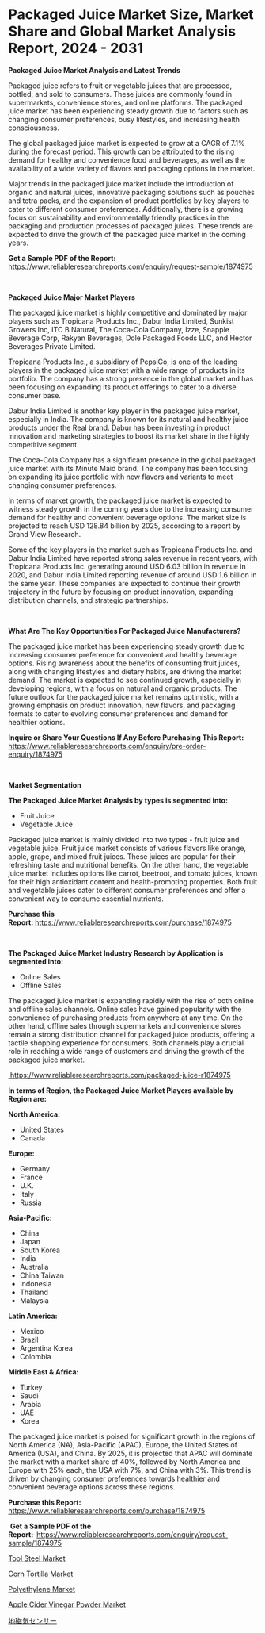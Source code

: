 <p><h1>Packaged Juice Market Size, Market Share and Global Market Analysis Report, 2024 - 2031</h1></p><p><strong>Packaged Juice Market Analysis and Latest Trends</strong></p>
<p><p>Packaged juice refers to fruit or vegetable juices that are processed, bottled, and sold to consumers. These juices are commonly found in supermarkets, convenience stores, and online platforms. The packaged juice market has been experiencing steady growth due to factors such as changing consumer preferences, busy lifestyles, and increasing health consciousness. </p><p>The global packaged juice market is expected to grow at a CAGR of 7.1% during the forecast period. This growth can be attributed to the rising demand for healthy and convenience food and beverages, as well as the availability of a wide variety of flavors and packaging options in the market. </p><p>Major trends in the packaged juice market include the introduction of organic and natural juices, innovative packaging solutions such as pouches and tetra packs, and the expansion of product portfolios by key players to cater to different consumer preferences. Additionally, there is a growing focus on sustainability and environmentally friendly practices in the packaging and production processes of packaged juices. These trends are expected to drive the growth of the packaged juice market in the coming years.</p></p>
<p><strong>Get a Sample PDF of the Report:&nbsp;</strong> <a href="https://www.reliableresearchreports.com/enquiry/request-sample/1874975">https://www.reliableresearchreports.com/enquiry/request-sample/1874975</a></p>
<p>&nbsp;</p>
<p><strong>Packaged Juice Major Market Players</strong></p>
<p><p>The packaged juice market is highly competitive and dominated by major players such as Tropicana Products Inc., Dabur India Limited, Sunkist Growers Inc, ITC B Natural, The Coca-Cola Company, Izze, Snapple Beverage Corp, Rakyan Beverages, Dole Packaged Foods LLC, and Hector Beverages Private Limited. </p><p>Tropicana Products Inc., a subsidiary of PepsiCo, is one of the leading players in the packaged juice market with a wide range of products in its portfolio. The company has a strong presence in the global market and has been focusing on expanding its product offerings to cater to a diverse consumer base.</p><p>Dabur India Limited is another key player in the packaged juice market, especially in India. The company is known for its natural and healthy juice products under the Real brand. Dabur has been investing in product innovation and marketing strategies to boost its market share in the highly competitive segment.</p><p>The Coca-Cola Company has a significant presence in the global packaged juice market with its Minute Maid brand. The company has been focusing on expanding its juice portfolio with new flavors and variants to meet changing consumer preferences.</p><p>In terms of market growth, the packaged juice market is expected to witness steady growth in the coming years due to the increasing consumer demand for healthy and convenient beverage options. The market size is projected to reach USD 128.84 billion by 2025, according to a report by Grand View Research.</p><p>Some of the key players in the market such as Tropicana Products Inc. and Dabur India Limited have reported strong sales revenue in recent years, with Tropicana Products Inc. generating around USD 6.03 billion in revenue in 2020, and Dabur India Limited reporting revenue of around USD 1.6 billion in the same year. These companies are expected to continue their growth trajectory in the future by focusing on product innovation, expanding distribution channels, and strategic partnerships.</p></p>
<p>&nbsp;</p>
<p><strong>What Are The Key Opportunities For Packaged Juice Manufacturers?</strong></p>
<p><p>The packaged juice market has been experiencing steady growth due to increasing consumer preference for convenient and healthy beverage options. Rising awareness about the benefits of consuming fruit juices, along with changing lifestyles and dietary habits, are driving the market demand. The market is expected to see continued growth, especially in developing regions, with a focus on natural and organic products. The future outlook for the packaged juice market remains optimistic, with a growing emphasis on product innovation, new flavors, and packaging formats to cater to evolving consumer preferences and demand for healthier options.</p></p>
<p><strong>Inquire or Share Your Questions If Any Before Purchasing This Report:</strong> <a href="https://www.reliableresearchreports.com/enquiry/pre-order-enquiry/1874975">https://www.reliableresearchreports.com/enquiry/pre-order-enquiry/1874975</a></p>
<p>&nbsp;</p>
<p><strong>Market Segmentation</strong></p>
<p><strong>The Packaged Juice Market Analysis by types is segmented into:</strong></p>
<p><ul><li>Fruit Juice</li><li>Vegetable Juice</li></ul></p>
<p><p>Packaged juice market is mainly divided into two types - fruit juice and vegetable juice. Fruit juice market consists of various flavors like orange, apple, grape, and mixed fruit juices. These juices are popular for their refreshing taste and nutritional benefits. On the other hand, the vegetable juice market includes options like carrot, beetroot, and tomato juices, known for their high antioxidant content and health-promoting properties. Both fruit and vegetable juices cater to different consumer preferences and offer a convenient way to consume essential nutrients.</p></p>
<p><strong>Purchase this Report:&nbsp;</strong><a href="https://www.reliableresearchreports.com/purchase/1874975">https://www.reliableresearchreports.com/purchase/1874975</a></p>
<p>&nbsp;</p>
<p><strong>The Packaged Juice Market Industry Research by Application is segmented into:</strong></p>
<p><ul><li>Online Sales</li><li>Offline Sales</li></ul></p>
<p><p>The packaged juice market is expanding rapidly with the rise of both online and offline sales channels. Online sales have gained popularity with the convenience of purchasing products from anywhere at any time. On the other hand, offline sales through supermarkets and convenience stores remain a strong distribution channel for packaged juice products, offering a tactile shopping experience for consumers. Both channels play a crucial role in reaching a wide range of customers and driving the growth of the packaged juice market.</p></p>
<p><a href="https://www.reliableresearchreports.com/packaged-juice-r1874975">&nbsp;https://www.reliableresearchreports.com/packaged-juice-r1874975</a></p>
<p><strong>In terms of Region, the Packaged Juice Market Players available by Region are:</strong></p>
<p>
    <p> <strong> North America: </strong>
        <ul>
            <li>United States</li>
            <li>Canada</li>
        </ul>
        </p> 
    <p> <strong> Europe: </strong>
        <ul>
            <li>Germany</li>
            <li>France</li>
            <li>U.K.</li>
            <li>Italy</li>
            <li>Russia</li>
        </ul>
        </p> 
    <p> <strong> Asia-Pacific: </strong>
        <ul>
            <li>China</li>
            <li>Japan</li>
            <li>South Korea</li>
            <li>India</li>
            <li>Australia</li>
            <li>China Taiwan</li>
            <li>Indonesia</li>
            <li>Thailand</li>
            <li>Malaysia</li>
        </ul>
        </p> 
    <p> <strong> Latin America: </strong>
        <ul>
            <li>Mexico</li>
            <li>Brazil</li>
            <li>Argentina Korea</li>
            <li>Colombia</li>
        </ul>
        </p> 
    <p> <strong> Middle East & Africa: </strong>
        <ul>
            <li>Turkey</li>
            <li>Saudi</li>
            <li>Arabia</li>
            <li>UAE</li>
            <li>Korea</li>
        </ul>
    </p>
    </p>
<p><p>The packaged juice market is poised for significant growth in the regions of North America (NA), Asia-Pacific (APAC), Europe, the United States of America (USA), and China. By 2025, it is projected that APAC will dominate the market with a market share of 40%, followed by North America and Europe with 25% each, the USA with 7%, and China with 3%. This trend is driven by changing consumer preferences towards healthier and convenient beverage options across these regions.</p></p>
<p><strong>Purchase this Report: </strong><a href="https://www.reliableresearchreports.com/purchase/1874975">https://www.reliableresearchreports.com/purchase/1874975</a></p>
<p>&nbsp;<strong>Get a Sample PDF of the Report:&nbsp;&nbsp;</strong><a href="https://www.reliableresearchreports.com/enquiry/request-sample/1874975">https://www.reliableresearchreports.com/enquiry/request-sample/1874975</a></p>
<p><strong></strong></p>
<p><p><a href="https://issuu.com/reportprime-2/docs/tool-steel-market-size-2030.pptx">Tool Steel Market</a></p><p><a href="https://github.com/Angelnienowdseej3e45z3p8c/Market-Research-Report-List-1/blob/main/corn-tortilla-market.md">Corn Tortilla Market</a></p><p><a href="https://issuu.com/reportprime-2/docs/polyethylene-market-size-2030.pptx">Polyethylene Market</a></p><p><a href="https://github.com/brentleyjimmiealvaradoz4l1rea/Market-Research-Report-List-2/blob/main/apple-cider-vinegar-powder-market.md">Apple Cider Vinegar Powder Market</a></p><p><a href="https://github.com/EstaSprer20231/Market-Research-Report-List-1/blob/main/574099319097.md">地磁気センサー</a></p></p>